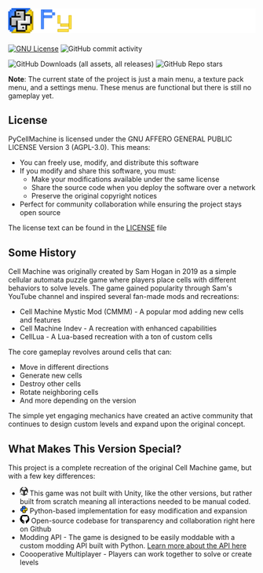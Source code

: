 ![](/git_assets/project_logo.png)
---
[![GNU License](https://img.shields.io/badge/License-GNU-blue.svg)](https://choosealicense.com/licenses/agpl-3.0/)
![GitHub commit activity](https://img.shields.io/github/last-commit/tencommands/PyCellMachine)

![GitHub Downloads (all assets, all releases)](https://img.shields.io/github/downloads/tencommands/PyCellMachine/total?style=social)
![GitHub Repo stars](https://img.shields.io/github/stars/tencommands/PyCellMachine)


**Note**: The current state of the project is just a main menu, a texture pack menu, and a settings menu. These menus are functional but there is still no gameplay yet.
## License

PyCellMachine is licensed under the GNU AFFERO GENERAL PUBLIC LICENSE Version 3 (AGPL-3.0). This means:

- You can freely use, modify, and distribute this software
- If you modify and share this software, you must:
  - Make your modifications available under the same license
  - Share the source code when you deploy the software over a network
  - Preserve the original copyright notices
- Perfect for community collaboration while ensuring the project stays open source

The license text can be found in the [LICENSE](/LICENSE.md) file


## Some History

Cell Machine was originally created by Sam Hogan in 2019 as a simple cellular automata puzzle game where players place cells with different behaviors to solve levels. The game gained popularity through Sam's YouTube channel and inspired several fan-made mods and recreations:

- Cell Machine Mystic Mod (CMMM) - A popular mod adding new cells and features
- Cell Machine Indev - A recreation with enhanced capabilities
- CellLua - A Lua-based recreation with a ton of custom cells

The core gameplay revolves around cells that can:
- Move in different directions
- Generate new cells
- Destroy other cells 
- Rotate neighboring cells
- And more depending on the version

The simple yet engaging mechanics have created an active community that continues to design custom levels and expand upon the original concept.


## What Makes This Version Special?
This project is a complete recreation of the original Cell Machine game, but with a few key differences:

- ![](/git_assets/unity.png) This game was not built with Unity, like the other versions, but rather built from scratch meaning all interactions needed to be manual coded.
- ![](/git_assets/python.png) Python-based implementation for easy modification and expansion
- ![](/git_assets/github.png) Open-source codebase for transparency and collaboration right here on Github
- Modding API - The game is designed to be easily moddable with a custom modding API built with Python. [Learn more about the API here](/docs/modding_api.md)
- Coooperative Multiplayer - Players can work together to solve or create levels